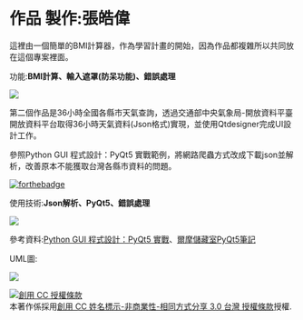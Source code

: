 # 作品 製作:張皓偉
這裡由一個簡單的BMI計算器，作為學習計畫的開始，因為作品都複雜所以共同放在這個專案裡面。

功能:<b>BMI計算、輸入遮罩(防呆功能)、錯誤處理</b>

<img src="https://i.imgur.com/LEs0mlX.png"></img>

第二個作品是36小時全國各縣市天氣查詢，透過交通部中央氣象局-開放資料平臺開放資料平台取得36小時天氣資料(Json格式)實現，並使用Qtdesigner完成UI設計工作。

參照Python GUI 程式設計：PyQt5 實戰範例，將網路爬蟲方式改成下載json並解析，改善原本不能獲取台灣各縣市資料的問題。

[![forthebadge](https://forthebadge.com/images/badges/made-with-python.svg)](https://forthebadge.com)

使用技術:<b>Json解析、PyQt5、錯誤處理 </b>

<img src="https://i.imgur.com/BT2h8nK.png"></img>


參考資料:<a href="https://www.books.com.tw/products/0010787989">Python GUI 程式設計：PyQt5 實戰</a>、<a href="http://elmer-storage.blogspot.com/2018/07/python.html">爾摩儲藏室PyQt5筆記</a>

UML圖:

<img src="https://i.imgur.com/16hb66b.jpg"></img>


<a rel="license" href="http://creativecommons.org/licenses/by-nc-sa/3.0/tw/"><img alt="創用 CC 授權條款" style="border-width:0" src="https://i.creativecommons.org/l/by-nc-sa/3.0/tw/88x31.png" /></a><br />本著作係採用<a rel="license" href="http://creativecommons.org/licenses/by-nc-sa/3.0/tw/">創用 CC 姓名標示-非商業性-相同方式分享 3.0 台灣 授權條款</a>授權.

